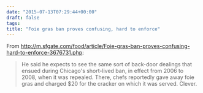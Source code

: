 ```yaml
---
date: "2015-07-13T07:29:44+00:00"
draft: false
tags: 
title: "Foie gras ban proves confusing, hard to enforce"
---
```

From http://m.sfgate.com/food/article/Foie-gras-ban-proves-confusing-hard-to-enforce-3676731.php:

>He said he expects to see the same sort of back-door dealings that ensued during Chicago's short-lived ban, in effect from 2006 to 2008, when it was repealed. There, chefs reportedly gave away foie gras and charged $20 for the cracker on which it was served. Clever.
